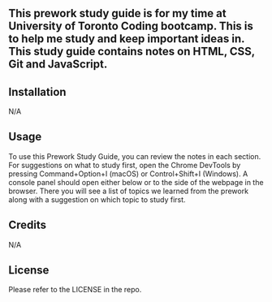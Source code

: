 # <Prework Study Guide Webpage>

## This prework study guide is for my time at University of Toronto Coding bootcamp. This is to help me study and keep important ideas in. This study guide contains notes on HTML, CSS, Git and JavaScript. 

## Installation

N/A

## Usage

To use this Prework Study Guide, you can review the notes in each section. For suggestions on what to study first, open the Chrome DevTools by pressing Command+Option+I (macOS) or Control+Shift+I (Windows). A console panel should open either below or to the side of the webpage in the browser. There you will see a list of topics we learned from the prework along with a suggestion on which topic to study first.

## Credits

N/A

## License

Please refer to the LICENSE in the repo.
